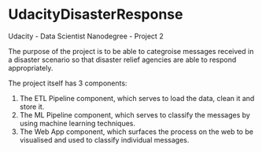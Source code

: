 # UdacityDisasterResponse
Udacity - Data Scientist Nanodegree - Project 2

The purpose of the project is to be able to categroise messages received in a disaster scenario so that disaster relief agencies are able to respond appropriately.  

The project itself has 3 components:
1. The ETL Pipeline component, which serves to load the data, clean it and store it.
2. The ML Pipeline component, which serves to classify the messages by using machine learning techniques.
3. The Web App component, which surfaces the process on the web to be visualised and used to classify individual messages.  
